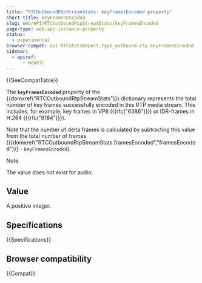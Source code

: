 ```yaml
---
title: "RTCOutboundRtpStreamStats: keyFramesEncoded property"
short-title: keyFramesEncoded
slug: Web/API/RTCOutboundRtpStreamStats/keyFramesEncoded
page-type: web-api-instance-property
status:
  - experimental
browser-compat: api.RTCStatsReport.type_outbound-rtp.keyFramesEncoded
sidebar:
  - apiref:
      - WebRTC
---
```


{{SeeCompatTable}}

The **`keyFramesEncoded`** property of the {{domxref("RTCOutboundRtpStreamStats")}} dictionary represents the total number of key frames successfully encoded in this RTP media stream.
This includes, for example, key frames in VP8 ({{rfc("6386")}}) or IDR-frames in H.264 ({{rfc("6184")}}).

Note that the number of delta frames is calculated by subtracting this value from the total number of frames ({{domxref("RTCOutboundRtpStreamStats.framesEncoded","framesEncoded")}} - `keyFramesEncoded`).

> [!NOTE]
> The value does not exist for audio.

## Value

A positive integer.

## Specifications

{{Specifications}}

## Browser compatibility

{{Compat}}
